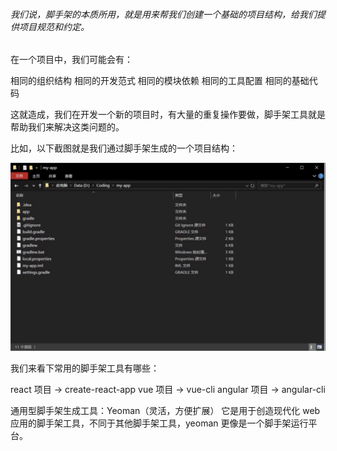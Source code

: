 ###### 我们说，脚手架的本质所用，就是用来帮我们创建一个基础的项目结构，给我们提供项目规范和约定。

在一个项目中，我们可能会有：

相同的组织结构
相同的开发范式
相同的模块依赖
相同的工具配置
相同的基础代码

这就造成，我们在开发一个新的项目时，有大量的重复操作要做，脚手架工具就是帮助我们来解决这类问题的。

比如，以下截图就是我们通过脚手架生成的一个项目结构：

![avatar](./images/3.png)

我们来看下常用的脚手架工具有哪些：

react 项目 -> create-react-app
vue 项目 -> vue-cli
angular 项目 -> angular-cli

通用型脚手架生成工具：Yeoman（灵活，方便扩展）
它是用于创造现代化 web 应用的脚手架工具，不同于其他脚手架工具，yeoman 更像是一个脚手架运行平台。
